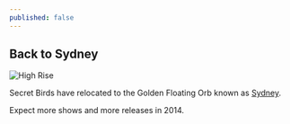 ```yaml
---
published: false
---
```


## Back to Sydney

![High Rise](http://media.tumblr.com/tumblr_lavr1sJqfQ1qdzrr8.jpg)

Secret Birds have relocated to the Golden Floating Orb known as [Sydney](http://www.sydneyicearena.com.au/). 

Expect more shows and more releases in 2014.